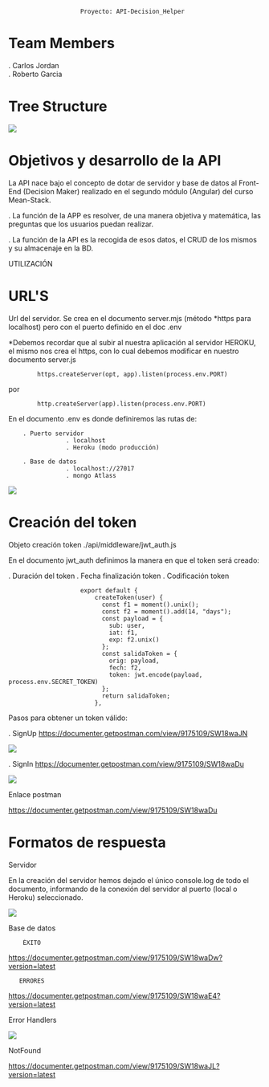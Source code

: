                         Proyecto: API-Decision_Helper

# Team Members
    
. Carlos Jordan  
. Roberto Garcia

# Tree Structure

![](https://imgur.com/FUbrrbI.png)

#  Objetivos y desarrollo de la API  

La API nace bajo el concepto de dotar de servidor y base de datos al Front-End (Decision Maker) realizado en el segundo módulo (Angular) del curso Mean-Stack.

. La función de la APP es resolver, de una manera objetiva y matemática, las preguntas que los usuarios puedan realizar. 

. La función de la API es la recogida de esos datos, el CRUD de los mismos y su almacenaje en la BD. 



UTILIZACIÓN        

# URL'S

Url del servidor. Se crea en el documento server.mjs (método *https para localhost) pero con el puerto definido en el doc .env
  
 *Debemos recordar que al subir al nuestra aplicación al servidor HEROKU, el mismo nos crea el https, con lo cual debemos modificar en nuestro documento server.js 

            https.createServer(opt, app).listen(process.env.PORT)
por

            http.createServer(app).listen(process.env.PORT)

En el documento  .env es donde definiremos las rutas de:

        . Puerto servidor
                    . localhost
                    . Heroku (modo producción)

        . Base de datos
                    . localhost://27017
                    . mongo Atlass

![](https://imgur.com/0Mtrk03.png)

# Creación del token

Objeto creación token ./api/middleware/jwt_auth.js

En el documento jwt_auth definimos la manera en que el token será creado:

. Duración del token
. Fecha finalización token
. Codificación token

                        export default {
                            createToken(user) {
                              const f1 = moment().unix();
                              const f2 = moment().add(14, "days");
                              const payload = {
                                sub: user,
                                iat: f1,
                                exp: f2.unix()
                              };
                              const salidaToken = {
                                orig: payload,
                                fech: f2,
                                token: jwt.encode(payload, process.env.SECRET_TOKEN)
                              };
                              return salidaToken;
                            },
                        
Pasos para obtener un token válido:

. SignUp https://documenter.getpostman.com/view/9175109/SW18waJN

![](https://imgur.com/Vbovdsg.png)

. SignIn  https://documenter.getpostman.com/view/9175109/SW18waDu

![](https://imgur.com/0uUe1xh.png)

Enlace postman

https://documenter.getpostman.com/view/9175109/SW18waDu



# Formatos de respuesta



Servidor

En la creación del servidor hemos dejado el único console.log de todo el documento, informando de la conexión del servidor al puerto (local o Heroku) seleccionado.

![](https://imgur.com/2AH61RE.png)

Base de datos

        ÉXITO

https://documenter.getpostman.com/view/9175109/SW18waDw?version=latest
         
       ERRORES

https://documenter.getpostman.com/view/9175109/SW18waE4?version=latest

Error Handlers

![](https://imgur.com/OuO9UTq.png)

NotFound

https://documenter.getpostman.com/view/9175109/SW18waJL?version=latest


